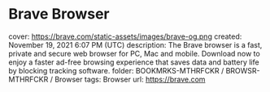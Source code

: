 # Brave Browser

cover: https://brave.com/static-assets/images/brave-og.png
created: November 19, 2021 6:07 PM (UTC)
description: The Brave browser is a fast, private and secure web browser for PC, Mac and mobile. Download now to enjoy a faster ad-free browsing experience that saves data and battery life by blocking tracking software.
folder: BOOKMRKS-MTHRFCKR / BROWSR-MTHRFCKR / Browser
tags: Browser
url: https://brave.com